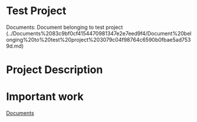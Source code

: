 # Test Project

Documents: Document belonging to test project (../Documents%2083c9bf0cf4154470981347e2e7eed9f4/Document%20belonging%20to%20test%20project%203079c04f98764c6590b0fbae5ad7539d.md)

# Project Description

# Important work

[Documents](Test%20Project%206d939823fa014b17947630ace824b2e0/Documents%20358b8ed7a51448118955fcd4ec0940d3.csv)